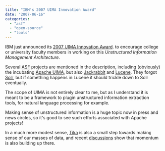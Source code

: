 ```yaml
---
title: "IBM's 2007 UIMA Innovation Award"
date: "2007-06-16"
categories: 
  - "asf"
  - "open-source"
  - "tools"
---
```


IBM just announced its [2007 UIMA Innovation Award](http://www-304.ibm.com/jct09002c/university/scholars/ur/awards/eclipse/uima_awards.html). to encourage college or university faculty members in working on this _Unstructured Information Management Architecture_.

Several [ASF](http://apache.org) projects are mentioned in the description, including (obviously) the incubating [Apache UIMA](http://incubator.apache.org/projects/uima.html), but also [Jackrabbit](http://jackrabbit.apache.org) and [Lucene](http://lucene.apache.org). They forgot [Solr](http://lucene.apache.org/solr), but if something happens in Lucene it should trickle down to Solr eventually.

The scope of UIMA is not entirely clear to me, but as I understand it is meant to be a framework to plugin unstructured information extraction tools, for natural language processing for example.

Making sense of unstructured information is a huge topic now in press and news circles, so it's good to see such efforts associated with Apache projects!

In a much more modest sense, [Tika](http://incubator.apache.org/projects/tika.html) is also a small step towards making sense of our masses of data, and recent [discussions](http://dir.gmane.org/gmane.comp.apache.tika.devel) show that momentum is also building up there.
